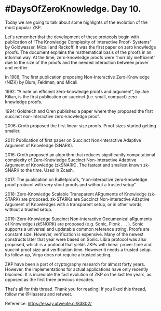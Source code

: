# #DaysOfZeroKnowledge. Day 10.

Today we are going to talk about some highlights of the evolution of the most popular ZKP. 

Let's remember that the development of these protocols begin with publication of “The Knowledge Complexity of Interactive Proof- Systems” by Goldwasser, Micali and Rackoff. It was the first paper on zero knowledge proofs. The document explains the mathematical basis of the proofs in an informal way. At the time, zero-knowledge proofs were “horribly inefficient” due to the size of the proofs and the needed interaction between prover and verifier.

In 1988, The first publication proposing Non-Interactive Zero-Knowledge (NIZK) by Blum, Feldman, and Micali. 

1992: “A note on efficient zero-knowledge proofs and argument”, by Joe Kilian, is the first publication on succinct (i.e. small, compact) zero-knowledge proofs.

1994: Goldreich and Oren published a paper where they proposed the first succinct non-interactive zero-knowledge proof.

2006: Groth proposed the first linear size proofs. Proof sizes started getting smaller.

2011: Publication of first paper on Succinct Non-Interactive Adaptive Argument of Knowledge (SNARK).

2016: Groth proposed an algorithm that reduces significantly computational complexity of Zero-Knowledge Succinct Non-Interactive Adaptive Argument of Knowledge (zkSNARK). The fastest and smallest known zk-SNARK to the time. Used in Zcash.

2017: The publication on Bulletproofs, “non-interactive zero-knowledge proof protocol with very short proofs and without a trusted setup”.

2018: Zero-Knowledge Scalable Transparent ARguments of Knowledge (zk- STARK) are proposed. zk-STARKs are Succinct Non-Interactive Adaptive Argument of Knowledges with a transparent setup, or in other words, without a trusted setup.

2019: Zero-Knowledge Succinct Non-interactive Oecumenical aRguments of Knowledge (zkSNORK) are proposed (e.g. Sonic, Plonk . . . ). Sonic supports a universal and updatable common reference string. Proofs are constant size. However, verification is expensive. Many of the newest constructs later that year were based on Sonic. Libra protocol was also proposed, which is a protocol that yields ZKPs with linear prover time and succint proof size and verification time. However it needs a trusted setup. Its follow-up, Virgo does not require a trusted setting.

ZKP have been a part of cryptography research for almost forty years. However, the implementations for actual applications have only recently bloomed. It is incredible the fast evolution of ZKP on the last ten years, as opposed as the first three previous decades.   

That's all for this thread. 
Thank you for reading! If you liked this thread, follow me @Hasseru and retweet.

Reference: https://essay.utwente.nl/83802/
